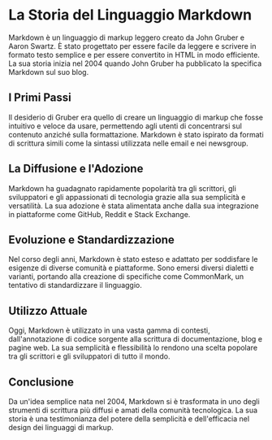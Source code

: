 # La Storia del Linguaggio Markdown

Markdown è un linguaggio di markup leggero creato da John Gruber e Aaron Swartz. È stato progettato per essere facile da leggere e scrivere in formato testo semplice e per essere convertito in HTML in modo efficiente. La sua storia inizia nel 2004 quando John Gruber ha pubblicato la specifica Markdown sul suo blog.

## I Primi Passi

Il desiderio di Gruber era quello di creare un linguaggio di markup che fosse intuitivo e veloce da usare, permettendo agli utenti di concentrarsi sul contenuto anziché sulla formattazione. Markdown è stato ispirato da formati di scrittura simili come la sintassi utilizzata nelle email e nei newsgroup.

## La Diffusione e l'Adozione

Markdown ha guadagnato rapidamente popolarità tra gli scrittori, gli sviluppatori e gli appassionati di tecnologia grazie alla sua semplicità e versatilità. La sua adozione è stata alimentata anche dalla sua integrazione in piattaforme come GitHub, Reddit e Stack Exchange.

## Evoluzione e Standardizzazione

Nel corso degli anni, Markdown è stato esteso e adattato per soddisfare le esigenze di diverse comunità e piattaforme. Sono emersi diversi dialetti e varianti, portando alla creazione di specifiche come CommonMark, un tentativo di standardizzare il linguaggio.

## Utilizzo Attuale

Oggi, Markdown è utilizzato in una vasta gamma di contesti, dall'annotazione di codice sorgente alla scrittura di documentazione, blog e pagine web. La sua semplicità e flessibilità lo rendono una scelta popolare tra gli scrittori e gli sviluppatori di tutto il mondo.

## Conclusione

Da un'idea semplice nata nel 2004, Markdown si è trasformata in uno degli strumenti di scrittura più diffusi e amati della comunità tecnologica. La sua storia è una testimonianza del potere della semplicità e dell'efficacia nel design dei linguaggi di markup.